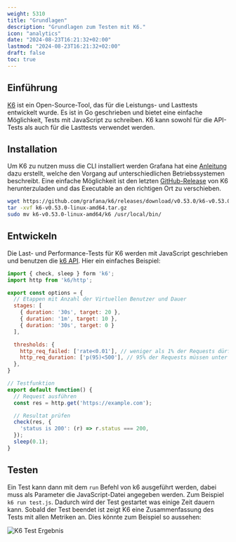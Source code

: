 ```yaml
---
weight: 5310
title: "Grundlagen"
description: "Grundlagen zum Testen mit K6."
icon: "analytics"
date: "2024-08-23T16:21:32+02:00"
lastmod: "2024-08-23T16:21:32+02:00"
draft: false
toc: true
---
```


## Einführung

[K6](https://k6.io/) ist ein Open-Source-Tool, das für die Leistungs- und Lasttests entwickelt wurde. Es ist in Go geschrieben und bietet eine einfache Möglichkeit, Tests mit JavaScript zu schreiben. K6 kann sowohl für die API-Tests als auch für die Lasttests verwendet werden.

## Installation

Um K6 zu nutzen muss die CLI installiert werden Grafana hat eine [Anleitung](https://k6.io/docs/getting-started/installation) dazu erstellt, welche den Vorgang auf unterschiedlichen Betriebssystemen beschreibt.
Eine einfache Möglichkeit ist den letzten [GitHub-Release](https://github.com/grafana/k6/releases) von K6 herunterzuladen und das Executable an den richtigen Ort zu verschieben.

```bash
wget https://github.com/grafana/k6/releases/download/v0.53.0/k6-v0.53.0-linux-amd64.tar.gz
tar -xvf k6-v0.53.0-linux-amd64.tar.gz
sudo mv k6-v0.53.0-linux-amd64/k6 /usr/local/bin/
```

## Entwickeln

Die Last- und Performance-Tests für K6 werden mit JavaScript geschrieben und benutzen die [k6 API](https://k6.io/docs/javascript-api/k6-http). Hier ein einfaches Beispiel:

```javascript
import { check, sleep } form 'k6';
import http from 'k6/http';

export const options = {
  // Etappen mit Anzahl der Virtuellen Benutzer und Dauer
  stages: [
    { duration: '30s', target: 20 },
    { duration: '1m', target: 10 },
    { duration: '30s', target: 0 }
  ],

  thresholds: {
    http_req_failed: ['rate<0.01'], // weniger als 1% der Requests dürfen fehlschlagen
    http_req_duration: ['p(95)<500'], // 95% der Requests müssen unter 500ms sein
  },
}

// Testfunktion
export default function() {
  // Request ausführen
  const res = http.get('https://example.com');

  // Resultat prüfen
  check(res, {
    'status is 200': (r) => r.status === 200,
  });
  sleep(0.1);
}
```

## Testen

Ein Test kann dann mit dem `run` Befehl von k6 ausgeführt werden, dabei muss als Parameter die JavaScript-Datei angegeben werden.
Zum Beispiel `k6 run test.js`. Dadurch wird der Test gestartet was einige Zeit dauern kann. Sobald der Test beendet ist zeigt
K6 eine Zusammenfassung des Tests mit allen Metriken an. Dies könnte zum Beispiel so aussehen:

![K6 Test Ergebnis](/docs/images/testing/k6/k6-test.png "Ausführung des K6 Tests im Terminal")
